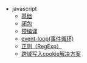 <!--
 * @Author: 钱巍
 * @Date: 2022-11-25 12:02:17
 * @LastEditTime: 2022-11-25 12:02:17
 * @LastEditors: 钱巍
 * @Description: javascript
 * @FilePath: \auto.javascriptd:\wei.qian\learn\docs\page\javascript\_sidebar.md
 * 没有理想，何必远方。
-->
- javascript
  - [基础](page/javascript/index.md)
  - [闭包](page/javascript/bibao.md)
  - [预编译](page/javascript/预编译.md)
  - [event-loop(事件循环)](page/javascript/eventLoop.md)
  - [正则（RegExp）](page/javascript/RegExp.md)
  - [跨域写入cookie解决方案](page/javascript/跨域写入cookie解决方案.md)
